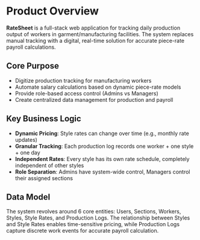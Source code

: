 # Product Overview

**RateSheet** is a full-stack web application for tracking daily production output of workers in garment/manufacturing facilities. The system replaces manual tracking with a digital, real-time solution for accurate piece-rate payroll calculations.

## Core Purpose

- Digitize production tracking for manufacturing workers
- Automate salary calculations based on dynamic piece-rate models
- Provide role-based access control (Admins vs Managers)
- Create centralized data management for production and payroll

## Key Business Logic

- **Dynamic Pricing**: Style rates can change over time (e.g., monthly rate updates)
- **Granular Tracking**: Each production log records one worker + one style + one day
- **Independent Rates**: Every style has its own rate schedule, completely independent of other styles
- **Role Separation**: Admins have system-wide control, Managers control their assigned sections

## Data Model

The system revolves around 6 core entities: Users, Sections, Workers, Styles, Style Rates, and Production Logs. The relationship between Styles and Style Rates enables time-sensitive pricing, while Production Logs capture discrete work events for accurate payroll calculation.
